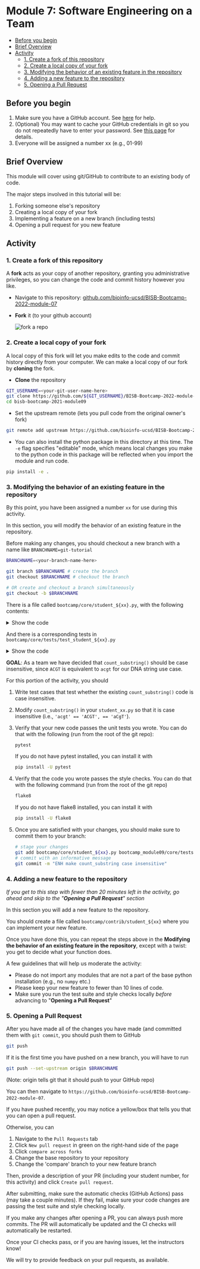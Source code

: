 # Module 7: Software Engineering on a Team

- [Before you begin](#before-you-begin)
- [Brief Overview](#brief-overview)
- [Activity](#activity)
  - [1. Create a fork of this repository](#1-create-a-fork-of-this-repository)
  - [2. Create a local copy of your fork](#2-create-a-local-copy-of-your-fork)
  - [3. Modifying the behavior of an existing feature in the repository](#3-modifying-the-behavior-of-an-existing-feature-in-the-repository)
  - [4. Adding a new feature to the repository](#4-adding-a-new-feature-to-the-repository)
  - [5. Opening a Pull Request](#5-opening-a-pull-request)
  
## Before you begin

1. Make sure you have a GitHub account. See [here](https://www.codecademy.com/articles/f1-u3-git-setup) for help.
2. (Optional) You may want to cache your GitHub credentials in git so you do not repeatedly have to enter your
password. See [this page](https://docs.github.com/en/github/using-git/caching-your-github-credentials-in-git) for details.
3. Everyone will be assigned a number xx (e.g., 01-99)

## Brief Overview

This module will cover using git/GitHub to contribute to an existing body of code.

The major steps involved in this tutorial will be:

1. Forking someone else's repository
2. Creating a local copy of your fork
3. Implementing a feature on a new branch (including tests)
4. Opening a pull request for you new feature

## Activity

### 1. Create a fork of this repository

A **fork** acts as your copy of another repository, granting you administrative privileges,
so you can change the code and commit history however you like.

- Navigate to this repository: [github.com/bioinfo-ucsd/BISB-Bootcamp-2022-module-07](https://github.com/bioinfo-ucsd/BISB-Bootcamp-2022-module-07)
- **Fork** it (to your github account)

  ![fork a repo](images/fork-a-repo.png)
  
### 2. Create a local copy of your fork

A local copy of this fork will let you make edits to the code and
commit history directly from your computer.
We can make a local copy of our fork by **cloning** the fork.

- **Clone** the repository

```bash
GIT_USERNAME=<your-git-user-name-here>
git clone https://github.com/${GIT_USERNAME}/BISB-Bootcamp-2022-module-07.git
cd bisb-bootcamp-2021-module09
```

- Set the upstream remote (lets you pull code from the original owner's fork)

```bash
git remote add upstream https://github.com/bioinfo-ucsd/BISB-Bootcamp-2022-module-07.git
```

- You can also install the python package in this directory at this time.
  The `-e` flag specifies "editable" mode, which means local changes you make
  to the python code in this package will be reflected when you import the
  module and run code.

```bash
pip install -e .
```

### 3. Modifying the behavior of an existing feature in the repository

By this point, you have been assigned a number `xx` for use during this activity.

In this section, you will modify the behavior of an existing feature in the repository.

Before making any changes, you should checkout a new branch with a name like `BRANCHNAME=git-tutorial`

```bash
BRANCHNAME=<your-branch-name-here>

git branch $BRANCHNAME # create the branch
git checkout $BRANCHNAME # checkout the branch

# OR create and checkout a branch simultaneously
git checkout -b $BRANCHNAME
```

There is a file called `bootcamp/core/student_${xx}.py`, with the following contents:

<details>
  <summary>Show the code</summary>

```python
def count_substring(string, substring):
    """Counts the number of occurrences of `substring` in `string`

    Parameters
    ----------
    string : str
        The string to count within
    substring : str
        The value to count in string

    Returns
    -------
    int
        The number of times `substring` occurs in `string`

    """
    count = 0

    string_length = len(string)
    substring_length = len(substring)
    n_subsequences = string_length - substring_length + 1

    for i in range(n_subsequences):
        left_bound = i
        right_bound = i + substring_length
        candidate_substring = string[left_bound:right_bound]
        if candidate_substring == substring:
            count += 1

    return count

```

</details>

And there is a corresponding tests in `bootcamp/core/tests/test_student_${xx}.py`

<details>
  <summary>Show the code</summary>

```python
from bootcamp.core.student_xx import count_substring


def test_count_substring_single():
    test_string = "CGCTAGCGT"
    test_substring = "TAG"

    expected_count = 1
    observed_count = count_substring(test_string, test_substring)
    assert expected_count == observed_count


def test_count_substring_repeated():
    test_string = "AGCTAGCAGT"
    test_substring = "AGC"

    expected_count = 2
    observed_count = count_substring(test_string, test_substring)
    assert expected_count == observed_count


def test_count_substring_none():
    test_string = "AGTCCCCTAGA"
    test_substring = "AAA"

    expected_count = 0
    observed_count = count_substring(test_string, test_substring)
    assert expected_count == observed_count

```

</details>

**GOAL**: As a team we have decided that `count_substring()` should be case insensitive, since `ACGT` is equivalent
to `acgt` for our DNA string use case.

For this portion of the activity, you should

1. Write test cases that test whether the existing `count_substring()` code is case insensitive.
2. Modify `count_substring()` in your `student_xx.py` so that it is case insensitive (i.e., `'acgt' == 'ACGT', == 'aCgT'`).
3. Verify that your new code passes the unit tests you wrote. You can do that with the following (run from the root of the git repo):

    ```bash
    pytest
    ```

    If you do not have pytest installed, you can install it with

    ```bash
    pip install -U pytest
    ```

4. Verify that the code you wrote passes the style checks. You can do that with the following command (run from the root of the git repo)

    ```bash
    flake8
    ```

    If you do not have flake8 installed, you can install it with

    ```bash
    pip install -U flake8 
    ```

5. Once you are satisfied with your changes, you should make sure to commit them to your branch:

    ```bash
    # stage your changes
    git add bootcamp/core/student_${xx}.py bootcamp_module09/core/tests/test_student_${xx}.py
    # commit with an informative message
    git commit -m "ENH make count_substring case insensitive"
    ```

### 4. Adding a new feature to the repository

*If you get to this step with fewer than 20 minutes left in the activity, go ahead and skip to the "**Opening a Pull Request**" section*

In this section you will add a new feature to the repository.

You should create a file called `bootcamp/contrib/student_${xx}` where you can implement your new feature.

Once you have done this, you can repeat the steps above in the **Modifying the behavior of an existing feature 
in the repository**, except with a twist: you get to decide what your function does.

A few guidelines that will help us moderate the activity:

- Please do not import any modules that are not a part of the base python installation (e.g., no `numpy` etc.)
- Please keep your new feature to fewer than 10 lines of code.
- Make sure you run the test suite and style checks locally *before* advancing to "**Opening a Pull Request**"

### 5. Opening a Pull Request

After you have made all of the changes you have made (and committed them with `git commit`, you should push them to GitHub

```bash
git push
```

If it is the first time you have pushed on a new branch, you will have to run

```bash
git push --set-upstream origin $BRANCHNAME
```

(Note: origin tells git that it should push to your GitHub repo)

You can then navigate to `https://github.com/bioinfo-ucsd/BISB-Bootcamp-2022-module-07`.

If you have pushed recently, you may notice a yellow/box that tells you that you can open a pull request.

Otherwise, you can

1. Navigate to the  `Pull Requests` tab
2. Click `New pull request` in green on the right-hand side of the page
3. Click `compare across forks`
4. Change the base repository to your repository
5. Change the 'compare' branch to your new feature branch

Then, provide a description of your PR (including your student number, for this activity) and click `Create pull request`.

After submitting, make sure the automatic checks (GitHub Actions) pass (may
take a couple minutes). If they fail, make sure your code
changes are passing the test suite and style checking locally.

If you make any changes after opening a PR, you can always push more commits. The PR will automatically be updated
and the CI checks will automatically be restarted.

Once your CI checks pass, or if you are having issues, let the instructors know!

We will try to provide feedback on your pull requests, as available.
